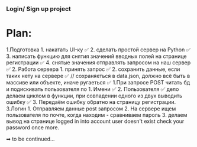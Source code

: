### Login/ Sign up project
# Plan:
1.Подготовка
    1. накатать UI-ку ✅
    2. сделать простой сервер на Python ✅
    3. написать функцию для снятия значений вводных полей на странице регистрации ✅
    4. снятые значения отправлять запросом на наш сервер ✅
2. Работа сервера
    1. принять запрос ✅
    2. сохранить данные, если таких нету на сервере  ✅
    // сохраняеться в data.json, должно всё быть в массиве или объекте, иначе ругаеться ✅
            1.При запросе POST читать бд и подискивать пользователя по
                1. Имени ✅
                2. Пользователя ✅
            дело делаем циклом в функции, при совпадении одного из двух выводить ошибку ✅
    3. Передаём ошибку обратно на страницу регистрации.
3.Логин
    1. Отправляем данные post запросом
    2. На сервере ищем пользователя по почте, когда находим - сравниваем пароль
    3. делаем вывод на странице
            logged in into account
            user doesn't exist
            check your password once more.

➡ to be continued...